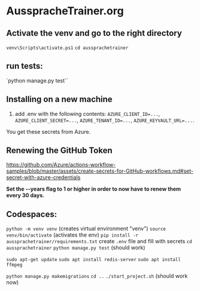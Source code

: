 # AusspracheTrainer.org

## Activate the venv and go to the right directory
`venv\Scripts\activate.ps1`
`cd aussprachetrainer`

## run tests:
`python manage.py test``

## Installing on a new machine
1. add .env with the following contents:
`AZURE_CLIENT_ID=...`, `AZURE_CLIENT_SECRET=...`, `AZURE_TENANT_ID=...`, `AZURE_KEYVAULT_URL=...`.

You get these secrets from Azure.



## Renewing the GitHub Token
https://github.com/Azure/actions-workflow-samples/blob/master/assets/create-secrets-for-GitHub-workflows.md#set-secret-with-azure-credentials

**Set the --years flag to 1 or higher in order to now have to renew them every 30 days.**

## Codespaces:
`python -m venv venv` (creates virtual environment "venv")
`source venv/bin/activate` (activates the env)
`pip install -r aussprachetrainer/requirements.txt`
create `.env` file and fill with secrets
`cd aussprachetrainer`
`python manage.py test` (should work)

`sudo apt-get update`
`sudo apt install redis-server`
`sudo apt install ffmpeg`

`python manage.py makemigrations`
`cd ..`
`./start_project.sh` (should work now)